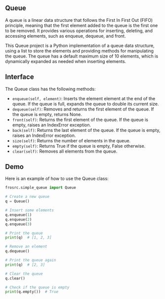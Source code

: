## Queue

A queue is a linear data structure that follows the First In First Out (FIFO) principle, meaning that the first element added to the queue is the first one to be removed. It provides various operations for inserting, deleting, and accessing elements, such as enqueue, dequeue, and front.

This Queue project is a Python implementation of a queue data structure, using a list to store the elements and providing methods for manipulating the queue. The queue has a default maximum size of 10 elements, which is dynamically expanded as needed when inserting elements.

## Interface

The Queue class has the following methods:

* `enqueue(self, element)`: Inserts the element element at the end of the queue. If the queue is full, expands the queue to double its current size.
* `dequeue(self)`: Removes and returns the first element of the queue. If the queue is empty, returns None.
* `front(self)`: Returns the first element of the queue. If the queue is empty, raises an IndexError exception.
* `back(self)`: Returns the last element of the queue. If the queue is empty, raises an IndexError exception.
* `size(self)`: Returns the number of elements in the queue.
* `empty(self)`: Returns True if the queue is empty, False otherwise.
* `clear(self)`: Removes all elements from the queue.

## Demo

Here is an example of how to use the Queue class:

```python
frosrc.simple_queue import Queue

# Create a new queue
q = Queue()

# Insert some elements
q.enqueue(1)
q.enqueue(2)
q.enqueue(3)

# Print the queue
print(q)  # [1, 2, 3]

# Remove an element
q.dequeue()

# Print the queue again
print(q)  # [2, 3]

# Clear the queue
q.clear()

# Check if the queue is empty
print(q.empty())  # True
```
